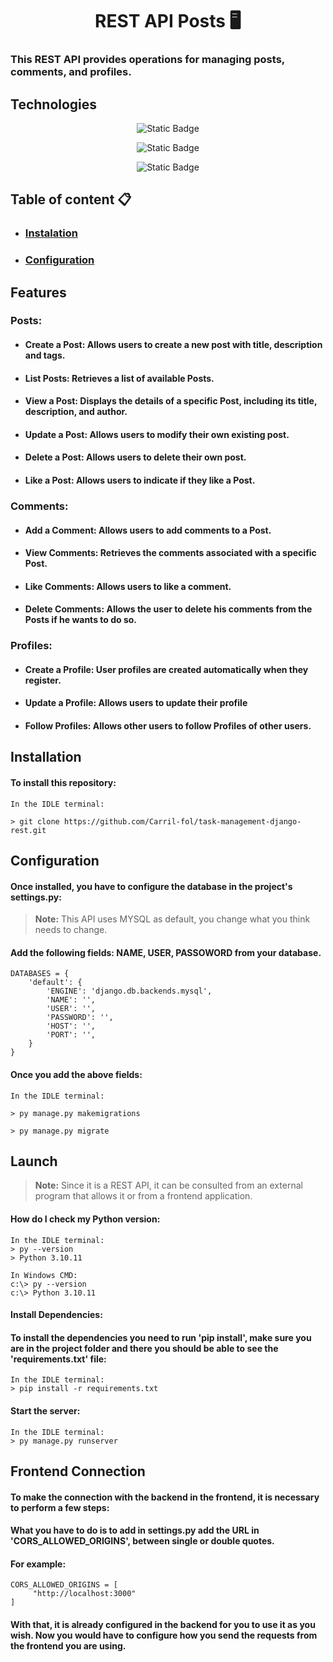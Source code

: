 <div align="center">

<h1>REST API Posts 🖥️</h1>

</div>

### This REST API provides operations for managing posts, comments, and profiles.

## Technologies

<div align="center">

![Static Badge](https://img.shields.io/badge/python-3.10.11-yellow?style=flat-square&logo=python&color=%23f7e185)

![Static Badge](https://img.shields.io/badge/django-4.2.4-greenlight?style=flat-square&logo=django&color=%2342b883)

![Static Badge](https://img.shields.io/badge/django_rest_framework-3.14.0-yellow?style=flat-square&logo=django%20rest%20framework&color=%23f95959)

</div>

## Table of content 📋

* ### [Instalation](#installation)
* ### [Configuration](#configuration)

## Features

### Posts:

* #### Create a Post: Allows users to create a new post with title, description and tags.
* #### List Posts: Retrieves a list of available Posts.
* #### View a Post: Displays the details of a specific Post, including its title, description, and author.
* #### Update a Post: Allows users to modify their own existing post.
* #### Delete a Post: Allows users to delete their own post.
* #### Like a Post: Allows users to indicate if they like a Post.

### Comments:

* #### Add a Comment: Allows users to add comments to a Post.
* #### View Comments: Retrieves the comments associated with a specific Post.
* #### Like Comments: Allows users to like a comment.
* #### Delete Comments: Allows the user to delete his comments from the Posts if he wants to do so.

### Profiles:
        
* #### Create a Profile: User profiles are created automatically when they register.
* #### Update a Profile: Allows users to update their profile
* #### Follow Profiles: Allows other users to follow Profiles of other users.

## Installation

#### To install this repository:

```
In the IDLE terminal:

> git clone https://github.com/Carril-fol/task-management-django-rest.git
```

## Configuration

#### Once installed, you have to configure the database in the project's settings.py:

>**Note:**
> This API uses MYSQL as default, you change what you think needs to change.

#### Add the following fields: NAME, USER, PASSOWORD from your database.

```
DATABASES = {
    'default': {
        'ENGINE': 'django.db.backends.mysql',
        'NAME': '',
        'USER': '',
        'PASSWORD': '',
        'HOST': '', 
        'PORT': '',
    }
}
```

#### Once you add the above fields:

````
In the IDLE terminal:

> py manage.py makemigrations

> py manage.py migrate
````````

## Launch

> **Note:**
> Since it is a REST API, it can be consulted from an external program that allows it or from a frontend application.

#### How do I check my Python version:

````
In the IDLE terminal:
> py --version
> Python 3.10.11

In Windows CMD:
c:\> py --version
c:\> Python 3.10.11
``````

#### Install Dependencies:

#### To install the dependencies you need to run 'pip install', make sure you are in the project folder and there you should be able to see the 'requirements.txt' file:

```
In the IDLE terminal:
> pip install -r requirements.txt
```

#### Start the server:

```
In the IDLE terminal:
> py manage.py runserver
````

## Frontend Connection 

#### To make the connection with the backend in the frontend, it is necessary to perform a few steps:

#### What you have to do is to add in settings.py add the URL in 'CORS_ALLOWED_ORIGINS', between single or double quotes.

#### For example:

````
CORS_ALLOWED_ORIGINS = [
     "http://localhost:3000"
]
````
#### With that, it is already configured in the backend for you to use it as you wish. Now you would have to configure how you send the requests from the frontend you are using.